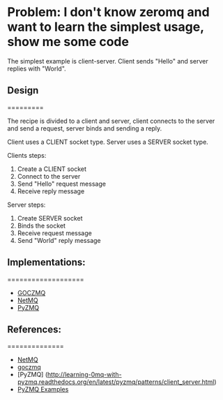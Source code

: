 Problem: I don't know zeromq and want to learn the simplest usage, show me some code
==============================================

The simplest example is client-server. Client sends "Hello" and server replies with "World".

## Design
=========

The recipe is divided to a client and server, client connects to the server and send a request, server binds and sending a reply.

Client uses a CLIENT socket type.
Server uses a SERVER socket type.

Clients steps:

1. Create a CLIENT socket
2. Connect to the server
3. Send "Hello" request message
4. Receive reply message

Server steps:

1. Create SERVER socket
2. Binds the socket
3. Receive request message
4. Send "World" reply message

## Implementations:
===================

* [GOCZMQ](https://github.com/zeromq/cookbook/blob/master/goczmq/simple_helloworld_test.go)
* [NetMQ](https://github.com/zeromq/cookbook/blob/master/netmq/HelloWorld.cs)
* [PyZMQ](https://github.com/zeromq/cookbook/blob/master/pyzmq/helloword)

## References:
==============

* [NetMQ](http://netmq.readthedocs.org/en/latest/)
* [goczmq](https://github.com/zeromq/goczmq)
* [PyZMQ] (http://learning-0mq-with-pyzmq.readthedocs.org/en/latest/pyzmq/patterns/client_server.html)
* [PyZMQ Examples](https://github.com/zeromq/pyzmq/blob/master/examples/)